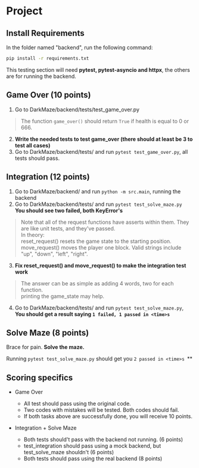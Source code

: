 # Project

## Install Requirements

In the folder named "backend", run the following command:

```sh
pip install -r requirements.txt  
```

This testing section will need **pytest, pytest-asyncio and httpx**, the others are for running the backend.

## Game Over  (10 points)

1. Go to DarkMaze/backend/tests/test_game_over.py

> The function ```game_over()``` should return ```True``` if health is equal to 0 or 666.

2. **Write the needed tests to test game_over (there should at least be 3 to test all cases)**
3. Go to DarkMaze/backend/tests/ and run ```pytest test_game_over.py```, all tests should pass.

## Integration (12 points)

1. Go to DarkMaze/backend/ and run ```python -m src.main```, running the backend
2. Go to DarkMaze/backend/tests/ and run ```pytest test_solve_maze.py```  
   **You should see two failed, both KeyError's**

> Note that all of the request functions have asserts within them. They are like unit tests, and they've passed.  
> In theory:  
> reset_request() resets the game state to the starting position.  
> move_request() moves the player one block. Valid strings include "up", "down", "left", "right".

3. **Fix reset_request() and move_request() to make the integration test work**

> The answer can be as simple as adding 4 words, two for each function.  
> printing the game_state may help.

4. Go to DarkMaze/backend/tests/ and run ```pytest test_solve_maze.py```, **You should get a result
   saying ``` 1 failed, 1 passed in <time>s ```**

## Solve Maze (8 points)

Brace for pain. **Solve the maze.**

Running ```pytest test_solve_maze.py``` should get you ```2 passed in <time>s ```**

## Scoring specifics

- Game Over
    - All test should pass using the original code.
    - Two codes with mistakes will be tested. Both codes should fail.
    - If both tasks above are successfully done, you will receive 10 points.

- Integration + Solve Maze
    - Both tests should't pass with the backend not running. (6 points)
    - test_integration should pass using a mock backend, but test_solve_maze shouldn't (6 points)
    - Both tests should pass using the real backend (8 points)  

